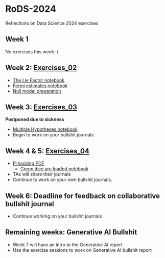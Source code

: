 # RoDS-2024
Reflections on Data Science 2024 exercises

## Week 1
No exercises this week :)

## Week 2: [Exercises_02](https://github.com/Xannadoo/RoDS-2024/tree/main/exercises_02)
- [The Lie Factor notebook](https://github.com/Xannadoo/RoDS-2024/blob/main/exercises_02/1%20-%20The%20Lie%20Factor.ipynb)
- [Fermi estimates notebook](https://github.com/Xannadoo/RoDS-2024/blob/main/exercises_02/2%20-%20Fermi%20estimation.ipynb)
- [Null model preparation](https://github.com/Xannadoo/RoDS-2024/blob/main/exercises_02/3%20-%20Null%20models%20(preparation).ipynb)


## Week 3: [Exercises_03](https://github.com/Xannadoo/RoDS-2024/tree/main/exercises_03)
**Postponed due to sickness**
- [Multiple Hypotheses notebook](https://github.com/Xannadoo/RoDS-2024/blob/main/exercises_03/1%20-%20Multiple%20hypotheses.ipynb)
- Begin to work on your bullshit journals

## Week 4 & 5: [Exercises_04](https://github.com/Xannadoo/RoDS-2024/tree/main/exercises-04)
- [P-hacking PDF](https://github.com/Xannadoo/RoDS-2024/blob/main/exercises-04/1-p-hacking.pdf)
    + [Green dice are loaded notebook](https://github.com/Xannadoo/RoDS-2024/blob/main/exercises-04/1-p-hacking.ipynb)
- TAs will share their journals
- Continue to work on your own bullshit journals.

## Week 6: Deadline for feedback on collaborative bullshit journal
- Continue working on your bullshit journals

## Remaining weeks: Generative AI Bullshit
- Week 7 will have an intro to the Generative AI report
- Use the exercise sessions to work on Generative AI bullshit report

